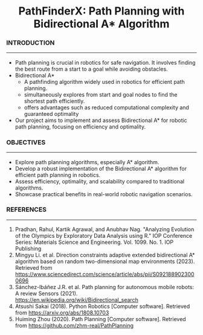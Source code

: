 <h1 align="center">PathFinderX: Path Planning with Bidirectional A* Algorithm</h1>

### INTRODUCTION<hr>
- Path planning is crucial in robotics for safe navigation. It involves finding the best route from a start to a goal while avoiding obstacles.
- Bidirectional A*
  - A pathfinding algorithm widely used in robotics for efficient path planning.
  - simultaneously explores from start and goal nodes to find the shortest path efficiently.
  - offers advantages such as reduced computational complexity and guaranteed optimality
- Our project aims to implement and assess Bidirectional A* for robotic path planning, focusing on efficiency and optimality.



### OBJECTIVES<hr>
- Explore path planning algorithms, especially A* algorithm.
- Develop a robust implementation of the Bidirectional A* algorithm for efficient path planning in robotics.
- Assess efficiency, optimality, and scalability compared to traditional algorithms.
- Showcase practical benefits in real-world robotic navigation scenarios.

### REFERENCES<hr>
1) Pradhan, Rahul, Kartik Agrawal, and Anubhav Nag. "Analyzing Evolution of the Olympics by Exploratory Data Analysis using R." IOP Conference Series: Materials Science and Engineering. Vol. 1099. No. 1. IOP Publishing
2) Mingyu Li. et al. Direction constraints adaptive extended bidirectional A* algorithm based on random two-dimensional map environments (2023). Retrieved from https://www.sciencedirect.com/science/article/abs/pii/S0921889023000696
3) Sánchez-Ibáñez J.R. et al. Path planning for autonomous mobile robots: A review Sensors (2021).
https://en.wikipedia.org/wiki/Bidirectional_search
4) Atsushi Sakai (2018). Python Robotics [Computer software]. Retrieved from https://arxiv.org/abs/1808.10703
5) Huiming Zhou (2020). Path Planning [Computer software]. Retrieved from https://github.com/zhm-real/PathPlanning

